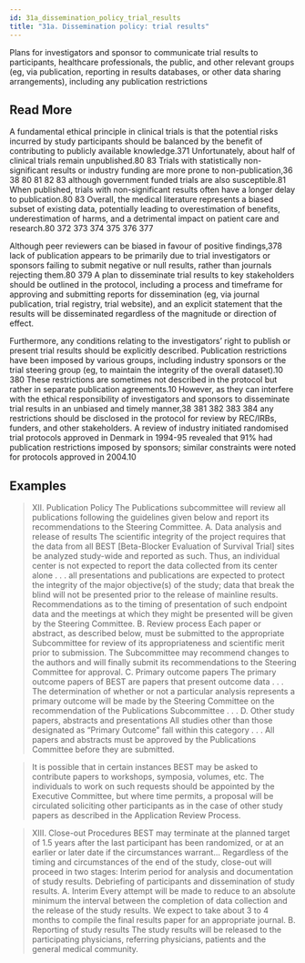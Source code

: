 ```yaml
---
id: 31a_dissemination_policy_trial_results
title: "31a. Dissemination policy: trial results"
---
```

Plans for investigators and sponsor to communicate trial results to participants, healthcare professionals, the public, and other relevant groups (eg, via publication, reporting in results databases, or other data sharing arrangements), including any publication restrictions

## Read More

A fundamental ethical principle in clinical trials is that the potential risks incurred by study participants should be balanced by the benefit of contributing to publicly available knowledge.371 Unfortunately, about half of clinical trials remain unpublished.80 83 Trials with statistically non-significant results or industry funding are more prone to non-publication,36 38 80 81 82 83 although government funded trials are also susceptible.81 When published, trials with non-significant results often have a longer delay to publication.80 83 Overall, the medical literature represents a biased subset of existing data, potentially leading to overestimation of benefits, underestimation of harms, and a detrimental impact on patient care and research.80 372 373 374 375 376 377

Although peer reviewers can be biased in favour of positive findings,378 lack of publication appears to be primarily due to trial investigators or sponsors failing to submit negative or null results, rather than journals rejecting them.80 379 A plan to disseminate trial results to key stakeholders should be outlined in the protocol, including a process and timeframe for approving and submitting reports for dissemination (eg, via journal publication, trial registry, trial website), and an explicit statement that the results will be disseminated regardless of the magnitude or direction of effect.

Furthermore, any conditions relating to the investigators’ right to publish or present trial results should be explicitly described. Publication restrictions have been imposed by various groups, including industry sponsors or the trial steering group (eg, to maintain the integrity of the overall dataset).10 380 These restrictions are sometimes not described in the protocol but rather in separate publication agreements.10 However, as they can interfere with the ethical responsibility of investigators and sponsors to disseminate trial results in an unbiased and timely manner,38 381 382 383 384 any restrictions should be disclosed in the protocol for review by REC/IRBs, funders, and other stakeholders. A review of industry initiated randomised trial protocols approved in Denmark in 1994-95 revealed that 91% had publication restrictions imposed by sponsors; similar constraints were noted for protocols approved in 2004.10

## Examples

> XII. Publication Policy
The Publications subcommittee will review all publications following the guidelines given below and report its recommendations to the Steering Committee.
A. Data analysis and release of results
The scientific integrity of the project requires that the data from all BEST [Beta-Blocker Evaluation of Survival Trial] sites be analyzed study-wide and reported as such. Thus, an individual center is not expected to report the data collected from its center alone . . . all presentations and publications are expected to protect the integrity of the major objective(s) of the study; data that break the blind will not be presented prior to the release of mainline results. Recommendations as to the timing of presentation of such endpoint data and the meetings at which they might be presented will be given by the Steering Committee.
B. Review process
Each paper or abstract, as described below, must be submitted to the appropriate Subcommittee for review of its appropriateness and scientific merit prior to submission. The Subcommittee may recommend changes to the authors and will finally submit its recommendations to the Steering Committee for approval.
C. Primary outcome papers
The primary outcome papers of BEST are papers that present outcome data . . . The determination of whether or not a particular analysis represents a primary outcome will be made by the Steering Committee on the recommendation of the Publications Subcommittee . . .
D. Other study papers, abstracts and presentations
All studies other than those designated as “Primary Outcome” fall within this category . . . All papers and abstracts must be approved by the Publications Committee before they are submitted.

> It is possible that in certain instances BEST may be asked to contribute papers to workshops, symposia, volumes, etc. The individuals to work on such requests should be appointed by the Executive Committee, but where time permits, a proposal will be circulated soliciting other participants as in the case of other study papers as described in the Application Review Process.

> XIII. Close-out Procedures
BEST may terminate at the planned target of 1.5 years after the last participant has been randomized, or at an earlier or later date if the circumstances warrant... Regardless of the timing and circumstances of the end of the study, close-out will proceed in two stages:
Interim period for analysis and documentation of study results.
Debriefing of participants and dissemination of study results.
A. Interim
Every attempt will be made to reduce to an absolute minimum the interval between the completion of data collection and the release of the study results. We expect to take about 3 to 4 months to compile the final results paper for an appropriate journal.
B. Reporting of study results
The study results will be released to the participating physicians, referring physicians, patients and the general medical community.